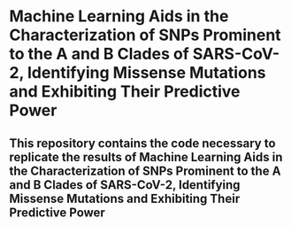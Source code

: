 # Machine Learning Aids in the Characterization of SNPs Prominent to the A and B Clades of SARS-CoV-2, Identifying Missense Mutations and Exhibiting Their Predictive Power </br>
## This repository contains the code necessary to replicate the results of Machine Learning Aids in the Characterization of SNPs Prominent to the A and B Clades of SARS-CoV-2, Identifying Missense Mutations and Exhibiting Their Predictive Power
